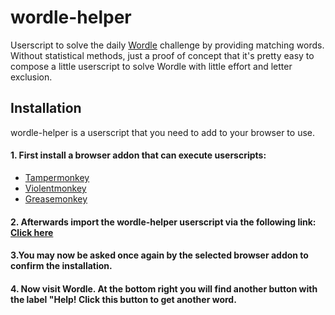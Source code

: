 # wordle-helper
Userscript to solve the daily [Wordle](https://www.nytimes.com/games/wordle/index.html) challenge by providing matching words. Without statistical methods, just a proof of concept that it's pretty easy to compose a little userscript to solve Wordle with little effort and letter exclusion.

## Installation
wordle-helper is a userscript that you need to add to your browser to use.

#### 1. First install a browser addon that can execute userscripts:

* [Tampermonkey](https://www.tampermonkey.net/)
* [Violentmonkey](https://violentmonkey.github.io/get-it/)
* [Greasemonkey](https://addons.mozilla.org/de/firefox/addon/greasemonkey/)

#### 2. Afterwards import the wordle-helper userscript via the following link: [Click here](https://raw.githubusercontent.com/mluex/wordle-helper/master/wordle-helper.user.js)

#### 3.You may now be asked once again by the selected browser addon to confirm the installation.

#### 4. Now visit Wordle. At the bottom right you will find another button with the label "Help! Click this button to get another word.
